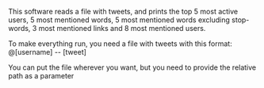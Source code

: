 This software reads a file with tweets, and prints the top 5 most active users, 5 most mentioned words, 5 most mentioned words excluding stop-words, 3 most mentioned links and 8 most mentioned users.

To make everything run, you need a file with tweets with this format:
	@[username] -- [tweet]
	
You can put the file wherever you want, but you need to provide the relative path as a parameter